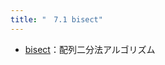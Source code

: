 ```yaml
---
title: "　7.1 bisect"
---
```


* [bisect](https://docs.python.org/ja/3/library/bisect.html#module-bisect)：配列二分法アルゴリズム